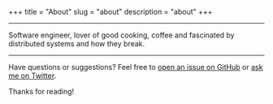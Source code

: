 +++
title = "About"
slug = "about"
description = "about"
+++

---------------------------
Software engineer, lover of good cooking, coffee and fascinated by distributed systems and how they break.  

---------------------------

Have questions or suggestions? Feel free to [open an issue on GitHub](https://github.com/juniortads/my-blog/issues) or [ask me on Twitter](https://twitter.com/junioortads).

Thanks for reading!
